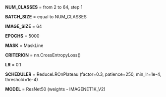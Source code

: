 **NUM_CLASSES** = from 2 to 64, step 1

**BATCH_SIZE** = equal to NUM_CLASSES

**IMAGE_SIZE** = 64

**EPOCHS** = 5000

**MASK** = MaskLine

**CRITERION** = nn.CrossEntropyLoss()

**LR** = 0.1

**SCHEDULER** = ReduceLROnPlateau (factor=0.3, patience=250, min_lr=1e-4, threshold=1e-4)

**MODEL** = ResNet50 (weights - IMAGENET1K_V2)
